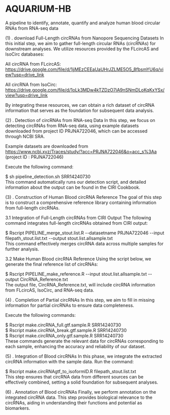 # AQUARIUM-HB
A pipeline to identify, annotate, quantify and analyze human blood circular RNAs from RNA-seq data

(1) . download Full-Length circRNAs from Nanopore Sequencing Datasets
In this initial step, we aim to gather full-length circular RNAs (circRNAs) for downstream analyses. We utilize resources provided by the FLcircAS and IsoCirc databases:

All circRNA from FLcircAS:
https://drive.google.com/file/d/1jjMEzCEEaUaUHrJZLME5O5_8fbsmYU6q/view?usp=drive_link

All circRNA from IsoCirc:
https://drive.google.com/file/d/1oLk3MDw4kTZDzO7iA9nSNmDLoKqKxYSx/view?usp=drive_link

By integrating these resources, we can obtain a rich dataset of circRNA information that serves as the foundation for subsequent data analysis.

(2) . Detection of circRNAs from RNA-seq Data
In this step, we focus on detecting circRNAs from RNA-seq data, using example datasets downloaded from project ID PRJNA722046, which can be accessed through NCBI SRA.

Example datasets are downloaded from  https://www.ncbi.xyz/Traces/study/?acc=PRJNA722046&o=acc_s%3Aa (project ID : PRJNA722046)

Execute the following command:

$ sh pipeline_detection.sh SRR14240730  
This command automatically runs our detection script, and detailed information about the output can be found in the CIRI Cookbook.

(3) . Construction of Human Blood circRNA Reference
The goal of this step is to construct a comprehensive reference library containing information from full-length circRNAs.

3.1 Integration of Full-Length circRNAs from CIRI Output
The following command integrates full-length circRNAs obtained from CIRI output:

$ Rscript PIPELINE_merge_stout.list.R --datasetname PRJNA722046 --input filepath_stout.list.txt --output stout.list.allsample.txt  
This command effectively merges circRNA data across multiple samples for further analysis.

3.2 Make Human Blood circRNA Reference
Using the script below, we generate the final reference list of circRNAs:

$ Rscript PIPELINE_make_reference.R --input stout.list.allsample.txt --output CircRNA_Reference.txt  
The output file, CircRNA_Reference.txt, will include circRNA information from FLcircAS, IsoCirc, and RNA-seq data.

(4) . Completion of Partial circRNAs
In this step, we aim to fill in missing information for partial circRNAs to ensure data completeness.

Execute the following commands:

$ Rscript make.circRNA_full.gtf.sample.R SRR14240730  
$ Rscript make.circRNA_break.gtf.sample.R SRR14240730  
$ Rscript make.circRNA_only.gtf.sample.R SRR14240730  
These commands generate the relevant data for circRNAs corresponding to each sample, enhancing the accuracy and reliability of our dataset.

(5) . Integration of Blood circRNAs
In this phase, we integrate the extracted circRNA information with the sample data.
Run the command:

$ Rscript make.circRNAgtf_to_isoformID.R filepath_stout.list.txt  
This step ensures that circRNA data from different sources can be effectively combined, setting a solid foundation for subsequent analyses.

(6) . Annotation of Blood circRNAs
Finally, we perform annotation on the integrated circRNA data. This step provides biological relevance to the circRNAs, aiding in understanding their functions and potential as biomarkers.













